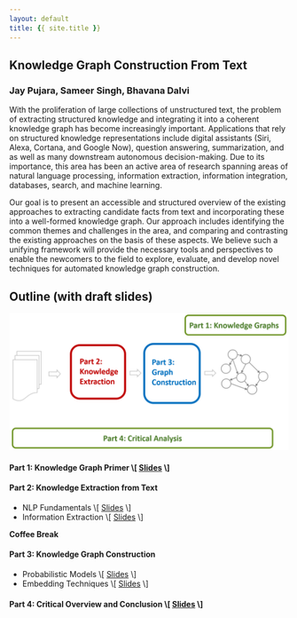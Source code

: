 ```yaml
---
layout: default
title: {{ site.title }}
---
```


## Knowledge Graph Construction From Text

### Jay Pujara, Sameer Singh, Bhavana Dalvi

With the proliferation of large collections of unstructured text, the problem of extracting structured knowledge and integrating it into a coherent knowledge graph has become increasingly important.
Applications that rely on structured knowledge representations include digital assistants (Siri, Alexa, Cortana, and Google Now), question answering, summarization, and as well as many downstream autonomous decision-making.
Due to its importance, this area has been an active area of research spanning areas of natural language processing, information extraction, information integration, databases, search, and machine learning.

<!--
The variety and complexity of the available scholarly work, however, makes it difficult for a newcomer to familiarize themselves with the field.
Knowledge graph construction has been decomposed into a large number of inter-dependent and sometimes overlapping tasks, such as the traditional natural language processing, semantic parsing, entity extraction, entity disambiguation and linking, identification and classification of relations, and completion of the knowledge graph.
The kinds of machine learning approaches have also been quite varied, ranging from classification/clustering, probabilistic graphical models, probabilistic logic formulations, matrix/tensor factorization-based approaches, and more recently, deep learning.
There are also a plethora of existing systems that have been proposed, including from top universities such as Stanford (DeepDive), Carnegie Mellon (NELL), University of Washington (OpenIE), Mannheim (DBpedia), and the Max Planck Institut Informatik (YAGO, WebChild) among others.
This diverse and fragmented literature poses a significant roadblock for newcomers to contribute to the field.

We are designing our tutorial to address this barrier.
-->

Our goal is to present an accessible and structured overview of the existing approaches to extracting candidate facts from text and incorporating these into a well-formed knowledge graph. Our approach includes identifying the common themes and challenges in the area, and comparing and contrasting the existing approaches on the basis of these aspects.
We believe such a unifying framework will provide the necessary tools and perspectives to enable the newcomers to the field to explore, evaluate, and develop novel techniques for automated knowledge graph construction.

## Outline (with draft slides)

![Tutorial Overview](img/overview.png "Overview of the Tutorial")

#### Part 1: Knowledge Graph Primer \\\[ [Slides](slides/Part1_Intro.pdf) \\\]

#### Part 2: Knowledge Extraction from Text

- NLP Fundamentals \\\[ [Slides](slides/Part2a_NLP.pdf) \\\]
- Information Extraction \\\[ [Slides](slides/Part2b_IE.pdf) \\\]

**Coffee Break**

#### Part 3: Knowledge Graph Construction

- Probabilistic Models \\\[ [Slides](slides/Part3a_Prob.pdf) \\\]
- Embedding Techniques \\\[ [Slides](slides/Part3b_Embds.pdf) \\\]

#### Part 4: Critical Overview and Conclusion \\\[ [Slides](slides/Part4_Summary.pdf) \\\]
